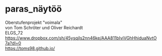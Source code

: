 # paras_näytöö
Oberstufenprojekt "voimala" </br>
von Tom Schröter und Oliver Reichardt </br>
ELGS_72 </br>
https://www.dropbox.com/sh/45ysqjls2nn46ke/AAA811bIviVGhHhiduaNvtO7a?dl=0 </br>
https://toms98.github.io/
